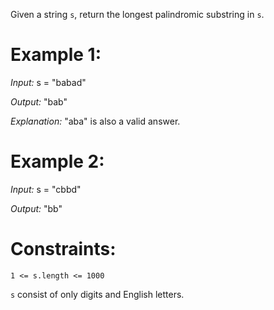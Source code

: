 ﻿Given a string `s`, return the longest palindromic substring in `s`.

# Example 1:

*Input:* s = "babad"

*Output:* "bab"

*Explanation:* "aba" is also a valid answer.

# Example 2:

*Input:* s = "cbbd"

*Output:* "bb"
 
# Constraints:

`1 <= s.length <= 1000`

`s` consist of only digits and English letters.